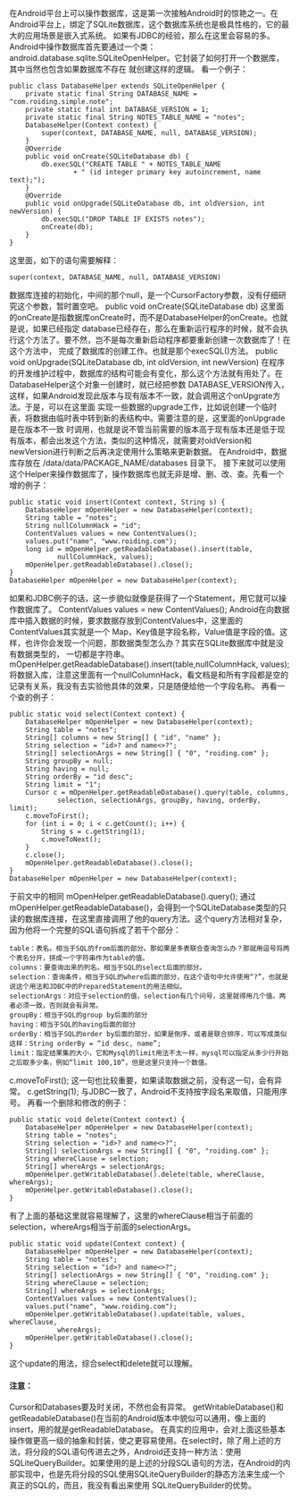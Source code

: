 在Android平台上可以操作数据库，这是第一次接触Android时的惊艳之一。在Android平台上，绑定了SQLite数据库，这个数据库系统也是极具性格的，它的最大的应用场景是嵌入式系统。
如果有JDBC的经验，那么在这里会容易的多。Android中操作数据库首先要通过一个类：android.database.sqlite.SQLiteOpenHelper。它封装了如何打开一个数据库，其中当然也包含如果数据库不存在 就创建这样的逻辑。
看一个例子：
```  
public class DatabaseHelper extends SQLiteOpenHelper {
	private static final String DATABASE_NAME = "com.roiding.simple.note";
	private static final int DATABASE_VERSION = 1;
	private static final String NOTES_TABLE_NAME = "notes";
	DatabaseHelper(Context context) {
		super(context, DATABASE_NAME, null, DATABASE_VERSION);
	}
	@Override
	public void onCreate(SQLiteDatabase db) {
		db.execSQL("CREATE TABLE " + NOTES_TABLE_NAME
				+ " (id integer primary key autoincrement, name text);");
	}
	@Override
	public void onUpgrade(SQLiteDatabase db, int oldVersion, int newVersion) {
		db.execSQL("DROP TABLE IF EXISTS notes");
		onCreate(db);
	}	
}
```
这里面，如下的语句需要解释：
```  
super(context, DATABASE_NAME, null, DATABASE_VERSION)
```
数据库连接的初始化，中间的那个null，是一个CursorFactory参数，没有仔细研究这个参数，暂时置空吧。
public void onCreate(SQLiteDatabase db)
这里面的onCreate是指数据库onCreate时，而不是DatabaseHelper的onCreate。也就是说，如果已经指定 database已经存在，那么在重新运行程序的时候，就不会执行这个方法了。要不然，岂不是每次重新启动程序都要重新创建一次数据库了！在这个方法中， 完成了数据库的创建工作。也就是那个execSQL()方法。
public void onUpgrade(SQLiteDatabase db, int oldVersion, int newVersion)
在程序的开发维护过程中，数据库的结构可能会有变化，那么这个方法就有用处了。在DatabaseHelper这个对象一创建时，就已经把参数 DATABASE_VERSION传入，这样，如果Android发现此版本与现有版本不一致，就会调用这个onUpgrate方法。于是，可以在这里面 实现一些数据的upgrade工作，比如说创建一个临时表，将数据由临时表中转到新的表结构中。需要注意的是，这里面的onUpgrade是在版本不一致 时调用，也就是说不管当前需要的版本高于现有版本还是低于现有版本，都会出发这个方法，类似的这种情况，就需要对oldVersion和 newVersion进行判断之后再决定使用什么策略来更新数据。
在Android中，数据库存放在 /data/data/PACKAGE_NAME/databases 目录下。
接下来就可以使用这个Helper来操作数据库了，操作数据库也就无非是增、删、改、查。先看一个增的例子：
```  
public static void insert(Context context, String s) {
	DatabaseHelper mOpenHelper = new DatabaseHelper(context);
	String table = "notes";
	String nullColumnHack = "id";
	ContentValues values = new ContentValues();
	values.put("name", "www.roiding.com");
	long id = mOpenHelper.getReadableDatabase().insert(table,
			nullColumnHack, values);
	mOpenHelper.getReadableDatabase().close();
}
DatabaseHelper mOpenHelper = new DatabaseHelper(context);
```
如果和JDBC例子的话，这一步貌似就像是获得了一个Statement，用它就可以操作数据库了。
ContentValues values = new ContentValues();
Android在向数据库中插入数据的时候，要求数据存放到ContentValues中，这里面的ContentValues其实就是一个 Map，Key值是字段名称，Value值是字段的值。这样，也许你会发现一个问题，那数据类型怎么办？其实在SQLite数据库中就是没有数据类型的， 一切都是字符串。
mOpenHelper.getReadableDatabase().insert(table,nullColumnHack, values);
将数据入库，注意这里面有一个nullColumnHack，看文档是和所有字段都是空的记录有关系，我没有去实验他具体的效果，只是随便给他一个字段名称。
再看一个查的例子：
```  
public static void select(Context context) {
	DatabaseHelper mOpenHelper = new DatabaseHelper(context);
	String table = "notes";
	String[] columns = new String[] { "id", "name" };
	String selection = "id>? and name<>?";
	String[] selectionArgs = new String[] { "0", "roiding.com" };
	String groupBy = null;
	String having = null;
	String orderBy = "id desc";
	String limit = "1";
	Cursor c = mOpenHelper.getReadableDatabase().query(table, columns,
			selection, selectionArgs, groupBy, having, orderBy, limit);
	c.moveToFirst();
	for (int i = 0; i < c.getCount(); i++) {
		String s = c.getString(1);
		c.moveToNext();
	}
	c.close();
	mOpenHelper.getReadableDatabase().close();
}
DatabaseHelper mOpenHelper = new DatabaseHelper(context);
```
于前文中的相同
mOpenHelper.getReadableDatabase().query();
通过mOpenHelper.getReadableDatabase()，会得到一个SQLiteDatabase类型的只读的数据库连接，在这里直接调用了他的query方法。这个query方法相对复杂，因为他将一个完整的SQL语句拆成了若干个部分：
```  
table：表名。相当于SQL的from后面的部分。那如果是多表联合查询怎么办？那就用逗号将两个表名分开，拼成一个字符串作为table的值。
columns：要查询出来的列名。相当于SQL的select后面的部分。
selection：查询条件，相当于SQL的where后面的部分，在这个语句中允许使用“?”，也就是说这个用法和JDBC中的PreparedStatement的用法相似。
selectionArgs：对应于selection的值，selection有几个问号，这里就得用几个值。两者必须一致，否则就会有异常。
groupBy：相当于SQL的group by后面的部分
having：相当于SQL的having后面的部分
orderBy：相当于SQL的order by后面的部分，如果是倒序，或者是联合排序，可以写成类似这样：String orderBy = “id desc, name”;
limit：指定结果集的大小，它和Mysql的limit用法不太一样，mysql可以指定从多少行开始之后取多少条，例如“limit 100,10”，但是这里只支持一个数值。
```
c.moveToFirst();
这一句也比较重要，如果读取数据之前，没有这一句，会有异常。
c.getString(1);
与JDBC一致了，Android不支持按字段名来取值，只能用序号。
再看一个删除和修改的例子：
```  
public static void delete(Context context) {
	DatabaseHelper mOpenHelper = new DatabaseHelper(context);
	String table = "notes";
	String selection = "id>? and name<>?";
	String[] selectionArgs = new String[] { "0", "roiding.com" };
	String whereClause = selection;
	String[] whereArgs = selectionArgs;
	mOpenHelper.getWritableDatabase().delete(table, whereClause, whereArgs);
	mOpenHelper.getWritableDatabase().close();
}
```
有了上面的基础这里就容易理解了，这里的whereClause相当于前面的selection，whereArgs相当于前面的selectionArgs。
```  
public static void update(Context context) {
	DatabaseHelper mOpenHelper = new DatabaseHelper(context);
	String table = "notes";
	String selection = "id>? and name<>?";
	String[] selectionArgs = new String[] { "0", "roiding.com" };
	String whereClause = selection;
	String[] whereArgs = selectionArgs;
	ContentValues values = new ContentValues();
	values.put("name", "www.roiding.com");
	mOpenHelper.getWritableDatabase().update(table, values, whereClause,
			whereArgs);
	mOpenHelper.getWritableDatabase().close();
}
```
这个update的用法，综合select和delete就可以理解。
#### 注意：
Cursor和Databases要及时关闭，不然也会有异常。
getWritableDatabase()和getReadableDatabase()在当前的Android版本中貌似可以通用，像上面的insert，用的就是getReadableDatabase。
在真实的应用中，会对上面这些基本操作做更高一级的抽象和封装，使之更容易使用。在select时，除了用上述的方法，将分段的SQL语句传进去之外，Android还支持一种方法：使用SQLiteQueryBuilder。如果使用的是上述的分段SQL语句的方法，在Android的内部实现中，也是先将分段的SQL使用SQLiteQueryBuilder的静态方法来生成一个真正的SQL的，而且，我没有看出来使用 SQLiteQueryBuilder的优势。